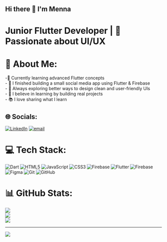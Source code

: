 ## Hi there 👋 I'm Menna
# Junior Flutter Developer | 🎯 Passionate about UI/UX

# 💫 About Me:
-🌱 Currently learning advanced Flutter concepts   <br>- 🚀 I finished building a small social media app using Flutter & Firebase<br>- 🧠 Always exploring better ways to design clean and user-friendly UIs  <br>- 🔎 I believe in learning by building real projects  <br>- 📚 I love sharing what I learn 


## 🌐 Socials:
[![LinkedIn](https://img.shields.io/badge/LinkedIn-%230077B5.svg?logo=linkedin&logoColor=white)](https://linkedin.com/in/https://www.linkedin.com/in/menna-allah-205141203/) [![email](https://img.shields.io/badge/Email-D14836?logo=gmail&logoColor=white)](mailto:menna.allah2090@gmail.com) 

# 💻 Tech Stack:
![Dart](https://img.shields.io/badge/dart-%230175C2.svg?style=for-the-badge&logo=dart&logoColor=white) ![HTML5](https://img.shields.io/badge/html5-%23E34F26.svg?style=for-the-badge&logo=html5&logoColor=white) ![JavaScript](https://img.shields.io/badge/javascript-%23323330.svg?style=for-the-badge&logo=javascript&logoColor=%23F7DF1E) ![CSS3](https://img.shields.io/badge/css3-%231572B6.svg?style=for-the-badge&logo=css3&logoColor=white) ![Firebase](https://img.shields.io/badge/firebase-%23039BE5.svg?style=for-the-badge&logo=firebase) ![Flutter](https://img.shields.io/badge/Flutter-%2302569B.svg?style=for-the-badge&logo=Flutter&logoColor=white) ![Firebase](https://img.shields.io/badge/firebase-a08021?style=for-the-badge&logo=firebase&logoColor=ffcd34) ![Figma](https://img.shields.io/badge/figma-%23F24E1E.svg?style=for-the-badge&logo=figma&logoColor=white) ![Git](https://img.shields.io/badge/git-%23F05033.svg?style=for-the-badge&logo=git&logoColor=white) ![GitHub](https://img.shields.io/badge/github-%23121011.svg?style=for-the-badge&logo=github&logoColor=white)
# 📊 GitHub Stats:
![](https://github-readme-stats.vercel.app/api?username=manon-allah&theme=dark&hide_border=false&include_all_commits=false&count_private=false)<br/>
![](https://nirzak-streak-stats.vercel.app/?user=manon-allah&theme=dark&hide_border=false)<br/>
![](https://github-readme-stats.vercel.app/api/top-langs/?username=manon-allah&theme=dark&hide_border=false&include_all_commits=false&count_private=false&layout=compact)

---
[![](https://visitcount.itsvg.in/api?id=manon-allah&icon=0&color=0)](https://visitcount.itsvg.in)

<!-- Proudly created with GPRM ( https://gprm.itsvg.in ) -->
